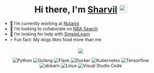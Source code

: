 <div align="center">
   <h1>Hi there, I'm <a href="https://www.linkedin.com/in/sharvilkekre/">Sharvil</a> <img src="https://media.giphy.com/media/hvRJCLFzcasrR4ia7z/giphy.gif" width="25px"> </h1>
</div>

- 🌇 I’m currently working at [Nutanix](https://www.nutanix.com/)
- 👥 I’m looking to collaborate on [NBA Search](https://github.com/skekre98/NBA-Search)
- 🤔 I’m looking for help with [SimpleLearn](https://github.com/skekre98/simple_learn)
- ⚡ Fun fact: My dogs likes food more than me

<p align="center" >
	<a href="https://github.com/skekre98/skekre98"> 
    	<img  src="https://github-readme-stats.vercel.app/api?username=skekre98&&show_icons=true&count_private=true&theme=solarized-dark"/>
  	</a>
</p>

<p align="center">
	<a target="_blank"><img alt="Python" src="https://img.shields.io/badge/Python-%2312100E.svg?logo=python&style=for-the-badge"/></a> 
	<a target="_blank"><img alt="Golang" src="https://img.shields.io/badge/Go-%2312100E.svg?logo=go&style=for-the-badge"/></a> 
	<a target="_blank"><img alt="Flask" src="https://img.shields.io/badge/Flask-%2312100E.svg?logo=flask&style=for-the-badge"/></a>
	<a target="_blank"><img alt="Docker" src="https://img.shields.io/badge/Docker-%2312100E.svg?logo=docker&style=for-the-badge"/></a>
	<a target="_blank"><img alt="Kubernetes" src="https://img.shields.io/badge/Kubernetes-%2312100E.svg?logo=kubernetes&style=for-the-badge"/></a>
	<a target="_blank"><img alt="Tensorflow" src="https://img.shields.io/badge/Tensorflow-%2312100E.svg?logo=tensorflow&style=for-the-badge"/></a> 
	<a target="_blank"><img alt="sklearn" src="https://img.shields.io/badge/Sklearn-%2312100E.svg?logo=scikit-learn&style=for-the-badge"/></a>
	<a target="_blank"><img alt="Linux" src="https://img.shields.io/badge/linux-%2312100E.svg?logo=linux&style=for-the-badge"/></a> 
	<a target="_blank"><img alt="Visual Studio Code" src="https://img.shields.io/badge/Visual%20Studio%20Code-%2312100E.svg?logo=visual-studio-code&style=for-the-badge&logoColor=blue"/></a> 
</p>
